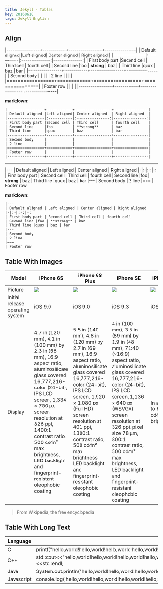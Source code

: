 ```yaml
---
title: Jekyll - Tables
key: 20160610
tags: Jekyll English
---
```


## Align

|-----------------+------------+-----------------+----------------|
| Default aligned |Left aligned| Center aligned  | Right aligned  |
|-----------------|:-----------|:---------------:|---------------:|
| First body part |Second cell | Third cell      | fourth cell    |
| Second line     |foo         | **strong**      | baz            |
| Third line      |quux        | baz             | bar            |
|-----------------+------------+-----------------+----------------|
| Second body     |            |                 |                |
| 2 line          |            |                 |                |
|=================+============+=================+================|
| Footer row      |            |                 |                |
|-----------------+------------+-----------------+----------------|

<!--more-->

**markdown:**

    |-----------------+------------+-----------------+----------------|
    | Default aligned |Left aligned| Center aligned  | Right aligned  |
    |-----------------|:-----------|:---------------:|---------------:|
    | First body part |Second cell | Third cell      | fourth cell    |
    | Second line     |foo         | **strong**      | baz            |
    | Third line      |quux        | baz             | bar            |
    |-----------------+------------+-----------------+----------------|
    | Second body     |            |                 |                |
    | 2 line          |            |                 |                |
    |=================+============+=================+================|
    | Footer row      |            |                 |                |
    |-----------------+------------+-----------------+----------------|

---

|---
| Default aligned | Left aligned | Center aligned | Right aligned
|-|:-|:-:|-:
| First body part | Second cell | Third cell | fourth cell
| Second line |foo | **strong** | baz
| Third line |quux | baz | bar
|---
| Second body
| 2 line
|===
| Footer row

**markdown:**

    |---
    | Default aligned | Left aligned | Center aligned | Right aligned
    |-|:-|:-:|-:
    | First body part | Second cell | Third cell | fourth cell
    | Second line |foo | **strong** | baz
    | Third line |quux | baz | bar
    |---
    | Second body
    | 2 line
    |===
    | Footer row

## Table With Images

| Model | iPhone 6S | iPhone 6S Plus | iPhone SE | iPhone 7 | iPhone 7 Plus | iPhone 8 | iPhone 8 Plus | iPhone X |
| ----- | --------- | -------------- | --------- | -------- | ------------- | -------- | ------------- | -------- |
| Picture | ![](https://upload.wikimedia.org/wikipedia/commons/thumb/9/9b/IPhone_6s_vector.svg/210px-IPhone_6s_vector.svg.png) | ![](https://upload.wikimedia.org/wikipedia/commons/thumb/f/f8/IPhone_6s_Plus_vector.svg/250px-IPhone_6s_Plus_vector.svg.png) | ![](https://upload.wikimedia.org/wikipedia/commons/thumb/c/c9/IPhone_SE_in_silver.png/190px-IPhone_SE_in_silver.png) | ![](https://upload.wikimedia.org/wikipedia/commons/thumb/1/18/IPhone_7_Jet_Black.svg/210px-IPhone_7_Jet_Black.svg.png) | ![](https://upload.wikimedia.org/wikipedia/commons/thumb/6/64/IPhone_7_Plus_Jet_Black.svg/250px-IPhone_7_Plus_Jet_Black.svg.png) | ![](https://upload.wikimedia.org/wikipedia/commons/thumb/5/5d/IPhone_8_vector.svg/210px-IPhone_8_vector.svg.png) | ![](https://upload.wikimedia.org/wikipedia/commons/thumb/7/70/IPhone_8_plus_vector.svg/250px-IPhone_8_plus_vector.svg.png) | ![](https://upload.wikimedia.org/wikipedia/commons/thumb/3/32/IPhone_X_vector.svg/220px-IPhone_X_vector.svg.png) |
| Initial release operating system | iOS 9.0 | iOS 9.0 | iOS 9.3 | iOS 10.0 | iOS 10.0 | iOS 11.0 | iOS 11.0 | iOS 11.0.1 |
| Display  | 4.7 in (120 mm), 4.1 in (100 mm) by 2.3 in (58 mm), 16:9 aspect ratio, aluminosilicate glass covered 16,777,216-color (24-bit), IPS LCD screen, 1,334 × 750 px screen resolution at 326 ppi, 1400:1 contrast ratio, 500 ​cd⁄m² max brightness, LED backlight and fingerprint-resistant oleophobic coating | 5.5 in (140 mm), 4.8 in (120 mm) by 2.7 in (69 mm), 16:9 aspect ratio, aluminosilicate glass covered 16,777,216-color (24-bit), IPS LCD screen, 1,920 × 1,080 px (Full HD) screen resolution at 401 ppi, 1300:1 contrast ratio, 500 ​cd⁄m² max brightness, LED backlight and fingerprint-resistant oleophobic coating | 4 in (100 mm), 3.5 in (89 mm) by 1.9 in (48 mm), 71:40 (~16:9) aspect ratio, aluminosilicate glass covered 16,777,216-color (24-bit), IPS LCD screen, 1,136 × 640 px (WSVGA) screen resolution at 326 ppi, pixel size 78 µm, 800:1 contrast ratio, 500 ​cd⁄m² max brightness, LED backlight and fingerprint-resistant oleophobic coating | In addition to 6S: 625 ​cd⁄m² max brightness | In addition to 6S Plus: 625 ​cd⁄m² max brightness | In addition to 7: True Tone display | In addition to 7 Plus: True Tone display | 5.8 in (150 mm), 5.31 in (135 mm) by 2.45 in (62 mm), ~19.5:9 aspect ratio, aluminosilicate glass covered 16,777,216-color (24-bit), AMOLED screen, 2,436 × 1,125 px screen resolution at 458 ppi, 1,000,000:1 contrast ratio, 625 ​cd⁄m² max brightness, fingerprint-resistant oleophobic coating, True Tone display, Dolby Vision and HDR10 support |

> From Wikipedia, the free encyclopedia

## Table With Long Text

| Language | Demo |
| -------- | ---- |
| C | printf("hello,world!hello,world!hello,world!hello,world!hello,world!hello,world!hello,world!hello,world!hello,world!hello,world!hello,world!hello,world!hello,world!"); |
| C++ | std::cout<<"hello,world!hello,world!hello,world!hello,world!hello,world!hello,world!hello,world!hello,world!hello,world!hello,world!hello,world!hello,world!hello,world!"<<std::endl; |
| Java | System.out.println("hello,world!hello,world!hello,world!hello,world!hello,world!hello,world!hello,world!hello,world!hello,world!hello,world!hello,world!hello,world!hello,world!"); |
| Javascript | console.log('hello,world!hello,world!hello,world!hello,world!hello,world!hello,world!hello,world!hello,world!hello,world!hello,world!hello,world!hello,world!hello,world!'); |